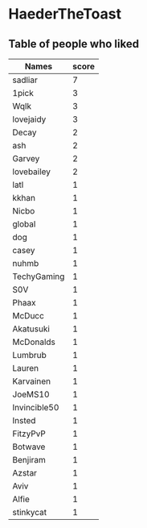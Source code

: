 # HaederTheToast
## Table of people who liked
Names | score
--- | ---
sadliar | 7
1pick | 3
Wqlk | 3
lovejaidy | 3
Decay | 2
ash | 2
Garvey | 2
lovebailey | 2
latl | 1
kkhan | 1
Nicbo | 1
global | 1
dog | 1
casey | 1
nuhmb | 1
TechyGaming | 1
S0V | 1
Phaax | 1
McDucc | 1
Akatusuki | 1
McDonalds | 1
Lumbrub | 1
Lauren | 1
Karvainen | 1
JoeMS10 | 1
Invincible50 | 1
Insted | 1
FitzyPvP | 1
Botwave | 1
Benjiram | 1
Azstar | 1
Aviv | 1
Alfie | 1
stinkycat | 1
